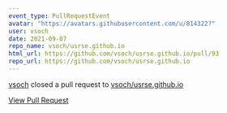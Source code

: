 ```yaml
---
event_type: PullRequestEvent
avatar: "https://avatars.githubusercontent.com/u/814322?"
user: vsoch
date: 2021-09-07
repo_name: vsoch/usrse.github.io
html_url: https://github.com/vsoch/usrse.github.io/pull/93
repo_url: https://github.com/vsoch/usrse.github.io
---
```


<a href='https://github.com/vsoch' target='_blank'>vsoch</a> closed a pull request to <a href='https://github.com/vsoch/usrse.github.io' target='_blank'>vsoch/usrse.github.io</a>

<a href='https://github.com/vsoch/usrse.github.io/pull/93' target='_blank'>View Pull Request</a>